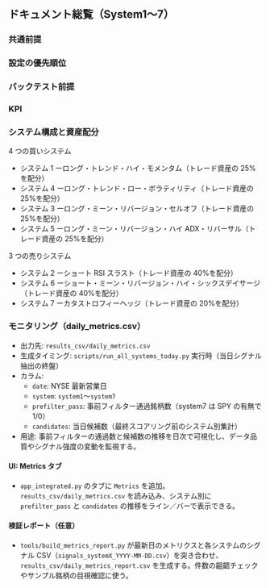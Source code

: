 ## ドキュメント総覧（System1〜7）

### 共通前提

### 設定の優先順位

### バックテスト前提

### KPI

### システム構成と資産配分

4 つの買いシステム

- システム 1 ーロング・トレンド・ハイ・モメンタム（トレード資産の 25%を配分）
- システム 4 ーロング・トレンド・ロー・ボラティリティ（トレード資産の 25%を配分）
- システム 3 ーロング・ミーン・リバージョン・セルオフ（トレード資産の 25%を配分）
- システム 5 ーロング・ミーン・リバージョン・ハイ ADX・リバーサル（トレード資産の 25%を配分）

3 つの売りシステム

- システム 2 ーショート RSI スラスト（トレード資産の 40%を配分）
- システム 6 ーショート・ミーン・リバージョン・ハイ・シックスデイサージ（トレード資産の 40%を配分）
- システム 7 ーカタストロフィーヘッジ（トレード資産の 20%を配分）

### モニタリング（daily_metrics.csv）

- 出力先: `results_csv/daily_metrics.csv`
- 生成タイミング: `scripts/run_all_systems_today.py` 実行時（当日シグナル抽出の終盤）
- カラム:
  - `date`: NYSE 最新営業日
  - `system`: `system1`〜`system7`
  - `prefilter_pass`: 事前フィルター通過銘柄数（system7 は SPY の有無で 1/0）
  - `candidates`: 当日候補数（最終スコアリング前のシステム別集計）
- 用途: 事前フィルターの通過数と候補数の推移を日次で可視化し、データ品質やシグナル強度の変動を監視する。

#### UI: Metrics タブ

- `app_integrated.py` のタブに `Metrics` を追加。`results_csv/daily_metrics.csv` を読み込み、システム別に `prefilter_pass` と `candidates` の推移をライン／バーで表示できる。

#### 検証レポート（任意）

- `tools/build_metrics_report.py` が最新日のメトリクスと各システムのシグナル CSV（`signals_systemX_YYYY-MM-DD.csv`）を突き合わせ、`results_csv/daily_metrics_report.csv` を生成する。件数の齟齬チェックやサンプル銘柄の目視確認に使う。

